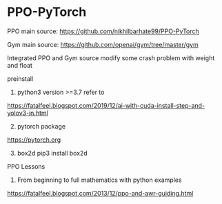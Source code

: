 # PPO-PyTorch
PPO main source: https://github.com/nikhilbarhate99/PPO-PyTorch

Gym main source: https://github.com/openai/gym/tree/master/gym

Integrated PPO and Gym source
modify some crash problem with weight and float

preinstall 
1. python3 version >=3.7
refer to 

https://fatalfeel.blogspot.com/2019/12/ai-with-cuda-install-step-and-yolov3-in.html

2. pytorch package

https://pytorch.org

3. box2d
pip3 install box2d

PPO Lessons
1. From beginning to full mathematics with python examples

https://fatalfeel.blogspot.com/2013/12/ppo-and-awr-guiding.html
